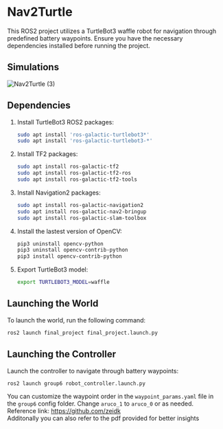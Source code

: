 # Nav2Turtle

This ROS2 project utilizes a TurtleBot3 waffle robot for navigation through predefined battery waypoints. Ensure you have the necessary dependencies installed before running the project.

## Simulations 
![Nav2Turtle (3)](https://github.com/Apoorv-1009/Nav2Turtle/assets/57452076/b5b2eb8e-18d8-4069-a543-3924cd6bd3f1)


## Dependencies

1. Install TurtleBot3 ROS2 packages:
   ```bash
   sudo apt install 'ros-galactic-turtlebot3*'
   sudo apt install 'ros-galactic-turtlebot3-*'
   ```

2. Install TF2 packages:
   ```bash
   sudo apt install ros-galactic-tf2
   sudo apt install ros-galactic-tf2-ros
   sudo apt install ros-galactic-tf2-tools
   ```

3. Install Navigation2 packages:
   ```bash
   sudo apt install ros-galactic-navigation2
   sudo apt install ros-galactic-nav2-bringup
   sudo apt install ros-galactic-slam-toolbox
   ```

4. Install the lastest version of OpenCV:
   ```bash
   pip3 uninstall opencv-python
   pip3 uninstall opencv-contrib-python
   pip3 install opencv-contrib-python
   ```

6. Export TurtleBot3 model:
   ```bash
   export TURTLEBOT3_MODEL=waffle
   ```

## Launching the World

To launch the world, run the following command:
```bash
ros2 launch final_project final_project.launch.py
```

## Launching the Controller

Launch the controller to navigate through battery waypoints:
```bash
ros2 launch group6 robot_controller.launch.py
```
You can customize the waypoint order in the `waypoint_params.yaml` file in the `group6` config folder. Change `aruco_1` to `aruco_0` or as needed. <br>
Reference link: https://github.com/zeidk <br>
Additonally you can also refer to the pdf provided for better insights

